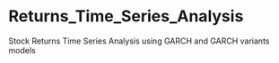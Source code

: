 # Returns_Time_Series_Analysis
Stock Returns Time Series Analysis using GARCH and GARCH variants models
